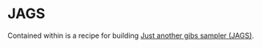 # JAGS

Contained within is a recipe for building [Just another gibs sampler (JAGS)](https://mcmc-jags.sourceforge.io/). 
